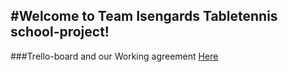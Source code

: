 #Welcome to Team Isengards Tabletennis school-project!
---

###Trello-board and our Working agreement
[Here](https://trello.com/b/ZAZXhoa2/angby-pingis-isengard)
